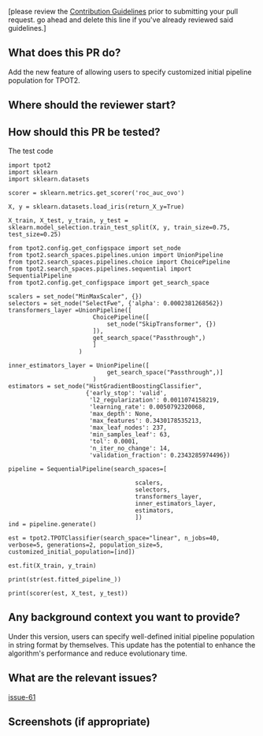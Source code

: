 [please review the [Contribution Guidelines](http://epistasislab.github.io/tpot/contributing/) prior to submitting your pull request. go ahead and delete this line if you've already reviewed said guidelines.]

## What does this PR do?

Add the new feature of allowing users to specify customized initial pipeline population for TPOT2.

## Where should the reviewer start?

## How should this PR be tested?

The test code

```
import tpot2
import sklearn
import sklearn.datasets

scorer = sklearn.metrics.get_scorer('roc_auc_ovo')

X, y = sklearn.datasets.load_iris(return_X_y=True)

X_train, X_test, y_train, y_test = sklearn.model_selection.train_test_split(X, y, train_size=0.75, test_size=0.25)

from tpot2.config.get_configspace import set_node
from tpot2.search_spaces.pipelines.union import UnionPipeline
from tpot2.search_spaces.pipelines.choice import ChoicePipeline
from tpot2.search_spaces.pipelines.sequential import SequentialPipeline
from tpot2.config.get_configspace import get_search_space

scalers = set_node("MinMaxScaler", {})
selectors = set_node("SelectFwe", {'alpha': 0.0002381268562})
transformers_layer =UnionPipeline([
                        ChoicePipeline([
                            set_node("SkipTransformer", {})
                        ]),
                        get_search_space("Passthrough",)
                        ]
                    )

inner_estimators_layer = UnionPipeline([
                            get_search_space("Passthrough",)]
                        )
estimators = set_node("HistGradientBoostingClassifier", 
                      {'early_stop': 'valid', 
                       'l2_regularization': 0.0011074158219, 
                       'learning_rate': 0.0050792320068, 
                       'max_depth': None, 
                       'max_features': 0.3430178535213, 
                       'max_leaf_nodes': 237, 
                       'min_samples_leaf': 63, 
                       'tol': 0.0001, 
                       'n_iter_no_change': 14, 
                       'validation_fraction': 0.2343285974496})

pipeline = SequentialPipeline(search_spaces=[

                                    scalers,
                                    selectors, 
                                    transformers_layer,
                                    inner_estimators_layer,
                                    estimators,
                                    ])
ind = pipeline.generate()

est = tpot2.TPOTClassifier(search_space="linear", n_jobs=40, verbose=5, generations=2, population_size=5, customized_initial_population=[ind])

est.fit(X_train, y_train)

print(str(est.fitted_pipeline_))

print(scorer(est, X_test, y_test))

```

## Any background context you want to provide?

Under this version, users can specify well-defined initial pipeline population in string format by themselves. This update has the potential to enhance the algorithm's performance and reduce evolutionary time.

## What are the relevant issues?

[issue-61](https://github.com/EpistasisLab/tpot2/issues/61)

## Screenshots (if appropriate)



